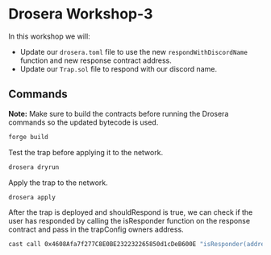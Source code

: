 # Drosera Workshop-3

In this workshop we will:

- Update our `drosera.toml` file to use the new `respondWithDiscordName` function and new response contract address.
- Update our `Trap.sol` file to respond with our discord name.

## Commands

**Note:** Make sure to build the contracts before running the Drosera commands so the updated bytecode is used.

```bash
forge build
```

Test the trap before applying it to the network.

```bash
drosera dryrun
```

Apply the trap to the network.

```bash
drosera apply
```

After the trap is deployed and shouldRespond is true, we can check if the user has responded by calling the isResponder function on the response contract and pass in the trapConfig owners address.

```bash
cast call 0x4608Afa7f277C8E0BE232232265850d1cDeB600E "isResponder(address)" <owner_address> --rpc-url https://ethereum-holesky-rpc.publicnode.com
```
